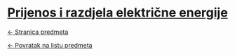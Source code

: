# [Prijenos i razdjela električne energije](https://www.github.com/studosi-fer/PREE)
[<- Stranica predmeta](https://www.fer.unizg.hr/predmet/pree_a)

[<- Povratak na listu predmeta](https://www.github.com/studosi/FER)
